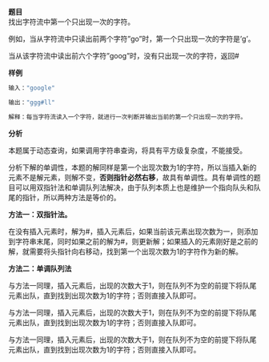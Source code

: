 **题目**  
找出字符流中第一个只出现一次的字符。

例如，当从字符流中只读出前两个字符”go”时，第一个只出现一次的字符是’g’。

当从该字符流中读出前六个字符”goog”时，没有只出现一次的字符，返回#

**样例**
```python
输入："google"

输出："ggg#ll"

解释：每当字符流读入一个字符，就进行一次判断并输出当前的第一个只出现一次的字符。
```

**分析**  

本题属于动态查询，如果调用字符串查询，将具有平方级复杂度，不能接受。

分析下解的单调性，本题的解同样是第一个出现次数为1的字符，所以当插入新的元素不是解元素，则解不变，**否则指针必然右移**，故具有单调性。具有单调性的题目可以用双指针法和单调队列法解决，由于队列本质上也是维护一个指向队头和队尾的指针，所以两种方法是等价的。

**方法一：双指针法。**

在没有插入元素时，解为#，插入元素后，如果当前该元素出现次数为一，则添加到字符串末尾，同时如果之前的解为#，则更新解；如果插入的元素刚好是之前的解，就需要将头指针向右移动，找到第一个出现次数为1的字符作为新的解。

**方法二：单调队列法**

与方法一同理，插入元素后，出现的次数大于1，则在队列不为空的前提下将队尾元素出队，直到找到出现次数为1的字符；否则直接入队即可。

与方法一同理，插入元素后，出现的次数大于1，则在队列不为空的前提下将队尾元素出队，直到找到出现次数为1的字符；否则直接入队即可。

与方法一同理，插入元素后，出现的次数大于1，则在队列不为空的前提下将队尾元素出队，直到找到出现次数为1的字符；否则直接入队即可。

